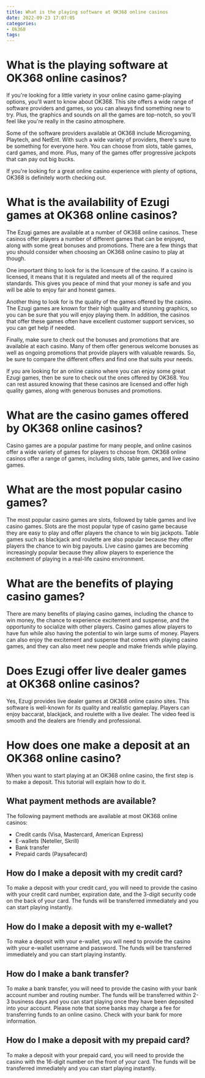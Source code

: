 ```yaml
---
title: What is the playing software at OK368 online casinos
date: 2022-09-23 17:07:05
categories:
- Ok368
tags:
---
```



# What is the playing software at OK368 online casinos?

If you're looking for a little variety in your online casino game-playing options, you'll want to know about OK368. This site offers a wide range of software providers and games, so you can always find something new to try. Plus, the graphics and sounds on all the games are top-notch, so you'll feel like you're really in the casino atmosphere.

Some of the software providers available at OK368 include Microgaming, Playtech, and NetEnt. With such a wide variety of providers, there's sure to be something for everyone here. You can choose from slots, table games, card games, and more. Plus, many of the games offer progressive jackpots that can pay out big bucks.

If you're looking for a great online casino experience with plenty of options, OK368 is definitely worth checking out.

# What is the availability of Ezugi games at OK368 online casinos?

The Ezugi games are available at a number of OK368 online casinos. These casinos offer players a number of different games that can be enjoyed, along with some great bonuses and promotions. There are a few things that you should consider when choosing an OK368 online casino to play at though.

One important thing to look for is the licensure of the casino. If a casino is licensed, it means that it is regulated and meets all of the required standards. This gives you peace of mind that your money is safe and you will be able to enjoy fair and honest games.

Another thing to look for is the quality of the games offered by the casino. The Ezugi games are known for their high quality and stunning graphics, so you can be sure that you will enjoy playing them. In addition, the casinos that offer these games often have excellent customer support services, so you can get help if needed.

Finally, make sure to check out the bonuses and promotions that are available at each casino. Many of them offer generous welcome bonuses as well as ongoing promotions that provide players with valuable rewards. So, be sure to compare the different offers and find one that suits your needs.

If you are looking for an online casino where you can enjoy some great Ezugi games, then be sure to check out the ones offered by OK368. You can rest assured knowing that these casinos are licensed and offer high quality games, along with generous bonuses and promotions.

# What are the casino games offered by OK368 online casinos?

Casino games are a popular pastime for many people, and online casinos offer a wide variety of games for players to choose from. OK368 online casinos offer a range of games, including slots, table games, and live casino games.

# What are the most popular casino games?

The most popular casino games are slots, followed by table games and live casino games. Slots are the most popular type of casino game because they are easy to play and offer players the chance to win big jackpots. Table games such as blackjack and roulette are also popular because they offer players the chance to win big payouts. Live casino games are becoming increasingly popular because they allow players to experience the excitement of playing in a real-life casino environment.

# What are the benefits of playing casino games?

There are many benefits of playing casino games, including the chance to win money, the chance to experience excitement and suspense, and the opportunity to socialize with other players. Casino games allow players to have fun while also having the potential to win large sums of money. Players can also enjoy the excitement and suspense that comes with playing casino games, and they can also meet new people and make friends while playing.

# Does Ezugi offer live dealer games at OK368 online casinos?

Yes, Ezugi provides live dealer games at OK368 online casino sites. This software is well-known for its quality and realistic gameplay. Players can enjoy baccarat, blackjack, and roulette with a live dealer. The video feed is smooth and the dealers are friendly and professional.

# How does one make a deposit at an OK368 online casino?

When you want to start playing at an OK368 online casino, the first step is to make a deposit. This tutorial will explain how to do it.

## What payment methods are available?

The following payment methods are available at most OK368 online casinos:

- Credit cards (Visa, Mastercard, American Express)
- E-wallets (Neteller, Skrill)
- Bank transfer
- Prepaid cards (Paysafecard)

## How do I make a deposit with my credit card?

To make a deposit with your credit card, you will need to provide the casino with your credit card number, expiration date, and the 3-digit security code on the back of your card. The funds will be transferred immediately and you can start playing instantly.

## How do I make a deposit with my e-wallet?

To make a deposit with your e-wallet, you will need to provide the casino with your e-wallet username and password. The funds will be transferred immediately and you can start playing instantly.

## How do I make a bank transfer?

To make a bank transfer, you will need to provide the casino with your bank account number and routing number. The funds will be transferred within 2-3 business days and you can start playing once they have been deposited into your account. Please note that some banks may charge a fee for transferring funds to an online casino. Check with your bank for more information.


## How do I make a deposit with my prepaid card?

To make a deposit with your prepaid card, you will need to provide the casino with the 16-digit number on the front of your card. The funds will be transferred immediately and you can start playing instantly.